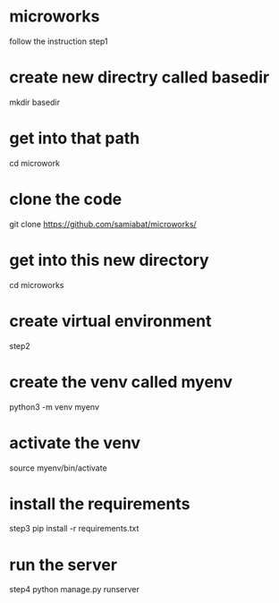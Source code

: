 # microworks

follow the instruction
step1
  # create new directry called basedir
  mkdir basedir
  # get into that path
  cd microwork
  # clone the code
  git clone https://github.com/samiabat/microworks/
  # get into this new directory
  cd microworks
  # create virtual environment
step2
  # create the venv called myenv
  python3 -m venv myenv
  # activate the venv
  source myenv/bin/activate
# install the requirements
step3
  pip install -r requirements.txt
# run the server
step4
  python manage.py runserver
  
